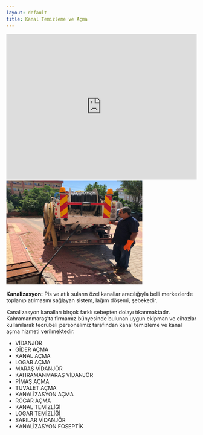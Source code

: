 ```yaml
---
layout: default
title: Kanal Temizleme ve Açma
---
```


<div class="single-details" markdown="1">

<iframe width="100%" height="386" src="https://www.youtube.com/embed/KTnT3m3N-jw" frameborder="0" allow="accelerometer; autoplay; encrypted-media; gyroscope; picture-in-picture" allowfullscreen></iframe>

<img class="alighn-left" src="img/service/service6.jpg">

**Kanalizasyon:** Pis ve atık suların özel kanallar aracılığıyla belli merkezlerde toplanıp atılmasını sağlayan sistem, lağım döşemi, şebekedir.

Kanalizasyon kanalları birçok farklı sebepten dolayı tıkanmaktadır. Kahramanmaraş’ta firmamız bünyesinde bulunan uygun ekipman ve cihazlar kullanılarak tecrübeli personelimiz tarafından kanal temizleme ve kanal açma hizmeti verilmektedir.

*   VİDANJÖR
*   GİDER AÇMA
*   KANAL AÇMA
*   LOGAR AÇMA
*   MARAŞ VİDANJÖR
*   KAHRAMANMARAŞ VİDANJÖR
*   PİMAŞ AÇMA
*   TUVALET AÇMA
*   KANALİZASYON AÇMA
*   RÖGAR AÇMA
*   KANAL TEMİZLİĞİ
*   LOGAR TEMİZLİĞİ
*   SARILAR VİDANJÖR
*   KANALİZASYON FOSEPTİK

</div>